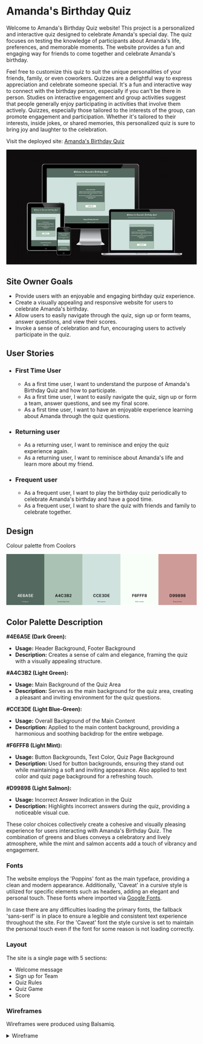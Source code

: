 # Amanda's Birthday Quiz

Welcome to Amanda's Birthday Quiz website! This project is a personalized and interactive quiz designed to celebrate Amanda's special day. The quiz focuses on testing the knowledge of participants about Amanda's life, preferences, and memorable moments. The website provides a fun and engaging way for friends to come together and celebrate Amanda's birthday.

Feel free to customize this quiz to suit the unique personalities of your friends, family, or even coworkers. Quizzes are a delightful way to express appreciation and celebrate someone special. It's a fun and interactive way to connect with the birthday person, especially if you can't be there in person. Studies on interactive engagement and group activities suggest that people generally enjoy participating in activities that involve them actively. Quizzes, especially those tailored to the interests of the group, can promote engagement and participation. Whether it's tailored to their interests, inside jokes, or shared memories, this personalized quiz is sure to bring joy and laughter to the celebration.

Visit the deployed site: [Amanda's Birthday Quiz](https://elindalenback.github.io/birthday-quiz-project2/)

![Amanda's Birhday Quiz](docs/readme_images/responsive-welcome.png)

## Site Owner Goals

- Provide users with an enjoyable and engaging birthday quiz experience.
- Create a visually appealing and responsive website for users to celebrate Amanda's birthday.
- Allow users to easily navigate through the quiz, sign up or form teams, answer questions, and view their scores.
- Invoke a sense of celebration and fun, encouraging users to actively participate in the quiz.

## User Stories

- ### First Time User

  - As a first time user, I want to understand the purpose of Amanda's Birthday Quiz and how to participate.
  - As a first time user, I want to easily navigate the quiz, sign up or form a team, answer questions, and see my final score.
  - As a first time user, I want to have an enjoyable experience learning about Amanda through the quiz questions.

- ### Returning user
  
  - As a returning user, I want to reminisce and enjoy the quiz experience again.
  - As a returning user, I want to reminisce about Amanda's life and learn more about my friend.

- ### Frequent user

  - As a frequent user, I want to play the birthday quiz periodically to celebrate Amanda's birthday and have a good time.
  - As a frequent user, I want to share the quiz with friends and family to celebrate together.

## Design

Colour palette from Coolors

![Colour Palette](docs/readme_images/palette.png)

## Color Palette Description

**#4E6A5E (Dark Green):**

- **Usage:** Header Background, Footer Background
- **Description:** Creates a sense of calm and elegance, framing the quiz with a visually appealing structure.

**#A4C3B2 (Light Green):**

- **Usage:** Main Background of the Quiz Area
- **Description:** Serves as the main background for the quiz area, creating a pleasant and inviting environment for the quiz questions.

**#CCE3DE (Light Blue-Green):**

- **Usage:** Overall Background of the Main Content
- **Description:** Applied to the main content background, providing a harmonious and soothing backdrop for the entire webpage.

**#F6FFF8 (Light Mint):**

- **Usage:** Button Backgrounds, Text Color, Quiz Page Background
- **Description:** Used for button backgrounds, ensuring they stand out while maintaining a soft and inviting appearance. Also applied to text color and quiz page background for a refreshing touch.

**#D99898 (Light Salmon):**

- **Usage:** Incorrect Answer Indication in the Quiz
- **Description:** Highlights incorrect answers during the quiz, providing a noticeable visual cue.

These color choices collectively create a cohesive and visually pleasing experience for users interacting with Amanda's Birthday Quiz. The combination of greens and blues conveys a celebratory and lively atmosphere, while the mint and salmon accents add a touch of vibrancy and engagement.

### Fonts

The website employs the 'Poppins' font as the main typeface, providing a clean and modern appearance. Additionally, 'Caveat' in a cursive style is utilized for specific elements such as headers, adding an elegant and personal touch. These fonts where imported via [Google Fonts](https://fonts.google.com/).

In case there are any difficulties loading the primary fonts, the fallback 'sans-serif' is in place to ensure a legible and consistent text experience throughout the site. For the 'Caveat' font the style cursive is set to maintain the personal touch even if the font for some reason is not loading correctly.

### Layout

The site is a single page with 5 sections:

- Welcome message
- Sign up for Team
- Quiz Rules
- Quiz Game
- Score

### Wireframes

Wireframes were produced using Balsamiq.

 <details>

<summary>Wireframe</summary>

![Desktop Wireframe](docs/wireframes/wireframe-birthday-quiz.png)
 </details>
